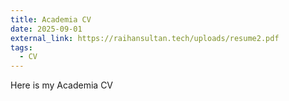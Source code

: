 ```yaml
---
title: Academia CV
date: 2025-09-01
external_link: https://raihansultan.tech/uploads/resume2.pdf
tags:
  - CV
---
```

Here is my Academia CV

<!--more-->
